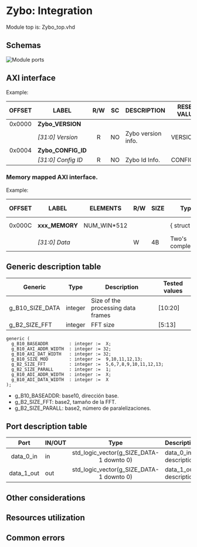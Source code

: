 
# Zybo: Integration

Module top is: Zybo_top.vhd

## Schemas

![Module ports](./images/Zybo_top_pkg.png)

## AXI interface

Example:

| OFFSET | LABEL              | R/W | SC  | DESCRIPTION        | RESET VALUE |
|:------:| ------------------ |:---:| --- | ------------------ | ----------- |
| 0x0000 | **Zybo_VERSION**   |     |     |                    |             |
|        | *[31:0] Version*   |  R  | NO  | Zybo version info. | VERSION     |
| 0x0004 | **Zybo_CONFIG_ID** |     |     |                    |             |
|        | *[31:0] Config ID* |  R  | NO  | Zybo Id Info.      | CONFIG_ID   |

### Memory mapped AXI interface.

Example:

| OFFSET | LABEL          | ELEMENTS    | R/W | SIZE | Type             | DESCRIPTION            | RESET VALUE |
|:------:| -------------- | ----------- | --- | ---- | ---------------- | ---------------------- | ----------- |
| 0x000C | **xxx_MEMORY** | NUM_WIN*512 |     |      | { struct }       | Memory of filter value | 0x10000000  |
|        | _[31:0] Data_  |             | W   | 4B   | Two's complement | dBm                    |             |

## Generic description table

| Generic         | Type    | Description                        | Tested values |
| --------------- | ------- | ---------------------------------- | ------------- |
| g_B10_SIZE_DATA | integer | Size of the processing data frames | [10:20]       |
| g_B2_SIZE_FFT   | integer | FFT size                           | [5:13]        |


```
generic (
  g_B10_BASEADDR        : integer :=  X;
  g_B10_AXI_ADDR_WIDTH  : integer := 32;
  g_B10_AXI_DAT_WIDTH   : integer := 32;
  g_B10_SIZE_MOD        : integer :=  9,10,11,12,13;
  g_B2_SIZE_FFT         : integer :=  5,6,7,8,9,10,11,12,13;
  g_B2_SIZE_PARALL      : integer :=  1;
  g_B10_ADI_ADDR_WIDTH  : integer :=  X;
  g_B10_ADI_DATA_WIDTH  : integer :=  X
);
```
- g_B10_BASEADDR: base10, dirección base.
- g_B2_SIZE_FFT: base2, tamaño de la FFT.
- g_B2_SIZE_PARALL: base2, número de paralelizaciones.

## Port description table

|    Port    | IN/OUT |                   Type                   | Description            |
|:----------:| ------ |:----------------------------------------:| ---------------------- |
| data_0_in  | in     | std_logic_vector(g_SIZE_DATA-1 downto 0) | data_0_in description  |
| data_1_out | out    | std_logic_vector(g_SIZE_DATA-1 downto 0) | data_1_out description |


## Other considerations


## Resources utilization

## Common errors
